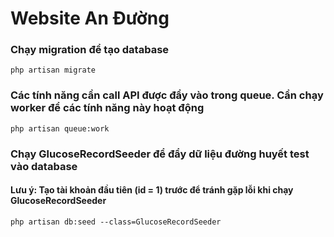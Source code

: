 # Website An Đường

### Chạy migration để tạo database

```
php artisan migrate
```

### Các tính năng cần call API được đẩy vào trong queue. Cần chạy worker để các tính năng này hoạt động

```
php artisan queue:work
```

### Chạy GlucoseRecordSeeder để đẩy dữ liệu đường huyết test vào database

#### Lưu ý: Tạo tài khoản đầu tiên (id = 1) trước để tránh gặp lỗi khi chạy GlucoseRecordSeeder

```
php artisan db:seed --class=GlucoseRecordSeeder
```
